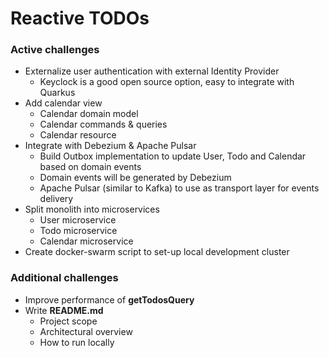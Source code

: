 # Reactive TODOs

### Active challenges
* Externalize user authentication with external Identity Provider
  * Keyclock is a good open source option, easy to integrate with Quarkus
* Add calendar view
  * Calendar domain model 
  * Calendar commands & queries
  * Calendar resource
* Integrate with Debezium & Apache Pulsar
  * Build Outbox implementation to update User, Todo and Calendar based on domain events
  * Domain events will be generated by Debezium
  * Apache Pulsar (similar to Kafka) to use as transport layer for events delivery
* Split monolith into microservices
  * User microservice
  * Todo microservice
  * Calendar microservice
* Create docker-swarm script to set-up local development cluster

### Additional challenges
* Improve performance of **getTodosQuery**
* Write **README.md**
  * Project scope
  * Architectural overview
  * How to run locally